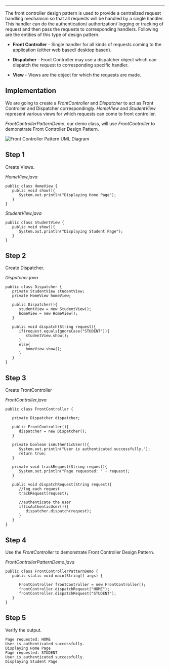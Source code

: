 ___

  

The front controller design pattern is used to provide a centralized request handling mechanism so that all requests will be handled by a single handler. This handler can do the authentication/ authorization/ logging or tracking of request and then pass the requests to corresponding handlers. Following are the entities of this type of design pattern.

-   **Front Controller** - Single handler for all kinds of requests coming to the application (either web based/ desktop based).
    
-   **Dispatcher** - Front Controller may use a dispatcher object which can dispatch the request to corresponding specific handler.
    
-   **View** - Views are the object for which the requests are made.
    

## Implementation

We are going to create a _FrontController_ and _Dispatcher_ to act as Front Controller and Dispatcher correspondingly. _HomeView_ and _StudentView_ represent various views for which requests can come to front controller.

_FrontControllerPatternDemo_, our demo class, will use _FrontController_ to demonstrate Front Controller Design Pattern.

![Front Controller Pattern UML Diagram](https://www.tutorialspoint.com/design_pattern/images/frontcontroller_pattern_uml_diagram.jpg)

## Step 1

Create Views.

_HomeView.java_

```
public class HomeView {
   public void show(){
      System.out.println("Displaying Home Page");
   }
}
```

_StudentView.java_

```
public class StudentView {
   public void show(){
      System.out.println("Displaying Student Page");
   }
}
```

## Step 2

Create Dispatcher.

_Dispatcher.java_

```
public class Dispatcher {
   private StudentView studentView;
   private HomeView homeView;
   
   public Dispatcher(){
      studentView = new StudentView();
      homeView = new HomeView();
   }

   public void dispatch(String request){
      if(request.equalsIgnoreCase("STUDENT")){
         studentView.show();
      }
      else{
         homeView.show();
      }
   }
}
```

## Step 3

Create FrontController

_FrontController.java_

```
public class FrontController {

   private Dispatcher dispatcher;

   public FrontController(){
      dispatcher = new Dispatcher();
   }

   private boolean isAuthenticUser(){
      System.out.println("User is authenticated successfully.");
      return true;
   }

   private void trackRequest(String request){
      System.out.println("Page requested: " + request);
   }

   public void dispatchRequest(String request){
      //log each request
      trackRequest(request);
      
      //authenticate the user
      if(isAuthenticUser()){
         dispatcher.dispatch(request);
      }
   }
}
```

## Step 4

Use the _FrontController_ to demonstrate Front Controller Design Pattern.

_FrontControllerPatternDemo.java_

```
public class FrontControllerPatternDemo {
   public static void main(String[] args) {
   
      FrontController frontController = new FrontController();
      frontController.dispatchRequest("HOME");
      frontController.dispatchRequest("STUDENT");
   }
}
```

## Step 5

Verify the output.

```
Page requested: HOME
User is authenticated successfully.
Displaying Home Page
Page requested: STUDENT
User is authenticated successfully.
Displaying Student Page

```